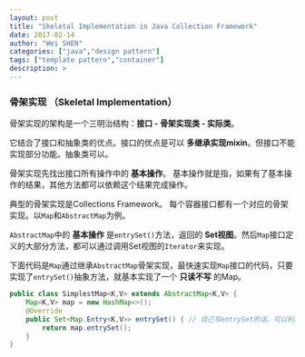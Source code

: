 ```yaml
---
layout: post
title: "Skeletal Implementation in Java Collection Framework"
date: 2017-02-14
author: "Wei SHEN"
categories: ["java","design pattern"]
tags: ["template pattern","container"]
description: >
---
```


### 骨架实现 （Skeletal Implementation）
骨架实现的架构是一个三明治结构：**接口 - 骨架实现类 - 实际类**。

它结合了接口和抽象类的优点。接口的优点是可以 **多继承实现mixin**。但接口不能实现部分功能。抽象类可以。

骨架实现先找出接口所有操作中的 **基本操作**。 基本操作就是指，如果有了基本操作的结果，其他方法都可以依赖这个结果完成操作。

典型的骨架实现是Collections Framework。 每个容器接口都有一个对应的骨架实现。以`Map`和`AbstractMap`为例。

`AbstractMap`中的 **基本操作** 是`entrySet()`方法，返回的 **Set视图**。然后`Map`接口定义的大部分方法，都可以通过调用Set视图的`Iterator`来实现。

下面代码是`Map`通过继承`AbstractMap`骨架实现，最快速实现`Map`接口的代码，只要实现了`entrySet()`抽象方法，就基本实现了一个 **只读不写** 的Map。

```java
public class SimplestMap<K,V> extends AbstractMap<K,V> {
    Map<K,V> map = new HashMap<>();
    @Override
    public Set<Map.Entry<K,V>> entrySet() { // 自己写entrySet的话，可以利用AbstractMap.SimpleEntry
        return map.entrySet();
    }
}
```
